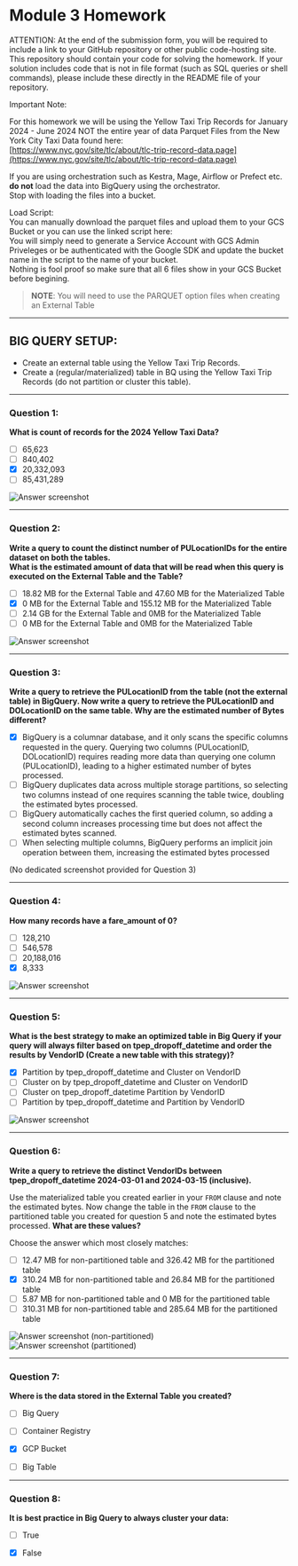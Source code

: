 # Module 3 Homework

ATTENTION: At the end of the submission form, you will be required to include a link to your GitHub repository or other public code-hosting site. This repository should contain your code for solving the homework. If your solution includes code that is not in file format (such as SQL queries or shell commands), please include these directly in the README file of your repository.

Important Note:

For this homework we will be using the Yellow Taxi Trip Records for January 2024 - June 2024 NOT the entire year of data Parquet Files from the New York City Taxi Data found here:  
[https://www.nyc.gov/site/tlc/about/tlc-trip-record-data.page](https://www.nyc.gov/site/tlc/about/tlc-trip-record-data.page)

If you are using orchestration such as Kestra, Mage, Airflow or Prefect etc. **do not** load the data into BigQuery using the orchestrator.  
Stop with loading the files into a bucket.

Load Script:  
You can manually download the parquet files and upload them to your GCS Bucket or you can use the linked script here:  
You will simply need to generate a Service Account with GCS Admin Priveleges or be authenticated with the Google SDK and update the bucket name in the script to the name of your bucket.  
Nothing is fool proof so make sure that all 6 files show in your GCS Bucket before begining.

> **NOTE**: You will need to use the PARQUET option files when creating an External Table

---

## BIG QUERY SETUP:

- Create an external table using the Yellow Taxi Trip Records.  
- Create a (regular/materialized) table in BQ using the Yellow Taxi Trip Records (do not partition or cluster this table).

---

### Question 1:

**What is count of records for the 2024 Yellow Taxi Data?**

- [ ] 65,623  
- [ ] 840,402  
- [x] 20,332,093  
- [ ] 85,431,289  

![Answer screenshot](./h3_images/h3_1.png)

---

### Question 2:

**Write a query to count the distinct number of PULocationIDs for the entire dataset on both the tables.  
What is the estimated amount of data that will be read when this query is executed on the External Table and the Table?**

- [ ] 18.82 MB for the External Table and 47.60 MB for the Materialized Table  
- [x] 0 MB for the External Table and 155.12 MB for the Materialized Table  
- [ ] 2.14 GB for the External Table and 0MB for the Materialized Table  
- [ ] 0 MB for the External Table and 0MB for the Materialized Table  

![Answer screenshot](./h3_images/h3_2.png)

---

### Question 3:

**Write a query to retrieve the PULocationID from the table (not the external table) in BigQuery. Now write a query to retrieve the PULocationID and DOLocationID on the same table. Why are the estimated number of Bytes different?**

- [x] BigQuery is a columnar database, and it only scans the specific columns requested in the query. Querying two columns (PULocationID, DOLocationID) requires reading more data than querying one column (PULocationID), leading to a higher estimated number of bytes processed.  
- [ ] BigQuery duplicates data across multiple storage partitions, so selecting two columns instead of one requires scanning the table twice, doubling the estimated bytes processed.  
- [ ] BigQuery automatically caches the first queried column, so adding a second column increases processing time but does not affect the estimated bytes scanned.  
- [ ] When selecting multiple columns, BigQuery performs an implicit join operation between them, increasing the estimated bytes processed  

(No dedicated screenshot provided for Question 3)

---

### Question 4:

**How many records have a fare_amount of 0?**

- [ ] 128,210  
- [ ] 546,578  
- [ ] 20,188,016  
- [x] 8,333  

![Answer screenshot](./h3_images/h3_4.png)

---

### Question 5:

**What is the best strategy to make an optimized table in Big Query if your query will always filter based on tpep_dropoff_datetime and order the results by VendorID (Create a new table with this strategy)?**

- [x] Partition by tpep_dropoff_datetime and Cluster on VendorID  
- [ ] Cluster on by tpep_dropoff_datetime and Cluster on VendorID  
- [ ] Cluster on tpep_dropoff_datetime Partition by VendorID  
- [ ] Partition by tpep_dropoff_datetime and Partition by VendorID  

![Answer screenshot](./h3_images/h3_5.png)

---

### Question 6:

**Write a query to retrieve the distinct VendorIDs between tpep_dropoff_datetime 2024-03-01 and 2024-03-15 (inclusive).**

Use the materialized table you created earlier in your `FROM` clause and note the estimated bytes. Now change the table in the `FROM` clause to the partitioned table you created for question 5 and note the estimated bytes processed. **What are these values?**

Choose the answer which most closely matches:

- [ ] 12.47 MB for non-partitioned table and 326.42 MB for the partitioned table  
- [x] 310.24 MB for non-partitioned table and 26.84 MB for the partitioned table  
- [ ] 5.87 MB for non-partitioned table and 0 MB for the partitioned table  
- [ ] 310.31 MB for non-partitioned table and 285.64 MB for the partitioned table  

![Answer screenshot (non-partitioned)](./h3_images/h3_6_non-partitioned.png)  
![Answer screenshot (partitioned)](./h3_images/h3_6_partitioned.png)

---

### Question 7:

**Where is the data stored in the External Table you created?**

- [ ] Big Query  
- [ ] Container Registry  
- [x] GCP Bucket  
- [ ] Big Table  


---

### Question 8:

**It is best practice in Big Query to always cluster your data:**

- [ ] True  
- [x] False  

